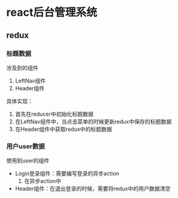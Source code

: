 # react后台管理系统
## redux
### 标题数据
涉及到的组件

1. LeftNav组件
2. Header组件

具体实现：

1. 首先在reducer中初始化标题数据
2. 在LeftNav组件中，当点击菜单的时候更新redux中保存的标题数据
3. 在Header组件中获取redux中的标题数据

### 用户user数据
使用到user的组件
- Login登录组件：需要编写登录的异步action
  1. 在异步action中
- Header组件：在退出登录的时候，需要将redux中的用户数据清空